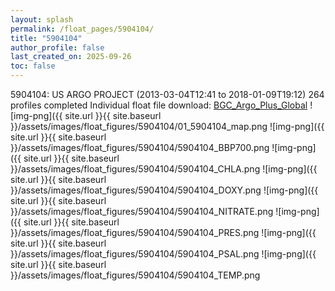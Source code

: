 ```yaml
---
layout: splash
permalink: /float_pages/5904104/
title: "5904104"
author_profile: false
last_created_on: 2025-09-26
toc: false
---
```

 
5904104: US ARGO PROJECT (2013-03-04T12:41 to 2018-01-09T19:12)
264 profiles completed
Individual float file download: [BGC_Argo_Plus_Global](https://ftp.soest.hawaii.edu/bgc_argo_plus/Individual_Floats/outliers_removed/5904104_Sprof_processed.nc)
![img-png]({{ site.url }}{{ site.baseurl }}/assets/images/float_figures/5904104/01_5904104_map.png
![img-png]({{ site.url }}{{ site.baseurl }}/assets/images/float_figures/5904104/5904104_BBP700.png
![img-png]({{ site.url }}{{ site.baseurl }}/assets/images/float_figures/5904104/5904104_CHLA.png
![img-png]({{ site.url }}{{ site.baseurl }}/assets/images/float_figures/5904104/5904104_DOXY.png
![img-png]({{ site.url }}{{ site.baseurl }}/assets/images/float_figures/5904104/5904104_NITRATE.png
![img-png]({{ site.url }}{{ site.baseurl }}/assets/images/float_figures/5904104/5904104_PRES.png
![img-png]({{ site.url }}{{ site.baseurl }}/assets/images/float_figures/5904104/5904104_PSAL.png
![img-png]({{ site.url }}{{ site.baseurl }}/assets/images/float_figures/5904104/5904104_TEMP.png
